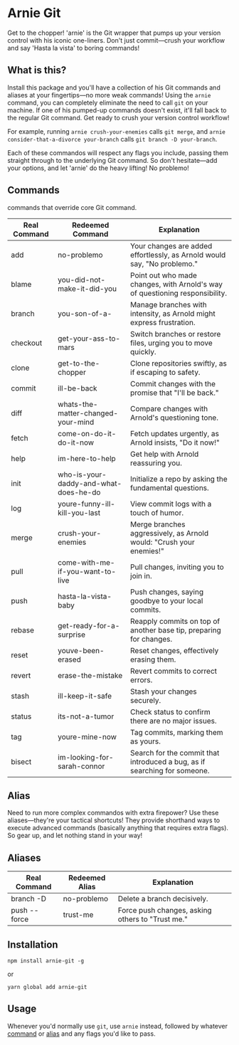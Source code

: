 # Arnie Git

Get to the chopper! 'arnie' is the Git wrapper that pumps up your version control with his iconic one-liners. Don't just commit—crush your workflow and say 'Hasta la vista' to boring commands!

## What is this?

Install this package and you'll have a collection of his Git commands and aliases at your fingertips—no more weak commands! Using the `arnie` command, you can completely eliminate the need to call `git` on your machine. If one of his pumped-up commands doesn't exist, it'll fall back to the regular Git command. Get ready to crush your version control workflow!

For example, running `arnie crush-your-enemies` calls `git merge`, and `arnie consider-that-a-divorce your-branch` calls `git branch -D your-branch`.

Each of these commandos will respect any flags you include, passing them straight through to the underlying Git command. So don't hesitate—add your options, and let 'arnie' do the heavy lifting! No problemo!

## Commands

commands that override core Git command.

| Real Command | Redeemed Command                      | Explanation                                                                  |
| ------------ | ------------------------------------- | ---------------------------------------------------------------------------- |
| add          | no-problemo                           | Your changes are added effortlessly, as Arnold would say, "No problemo."     |
| blame        | you-did-not-make-it-did-you           | Point out who made changes, with Arnold's way of questioning responsibility. |
| branch       | you-son-of-a-                         | Manage branches with intensity, as Arnold might express frustration.         |
| checkout     | get-your-ass-to-mars                  | Switch branches or restore files, urging you to move quickly.                |
| clone        | get-to-the-chopper                    | Clone repositories swiftly, as if escaping to safety.                        |
| commit       | ill-be-back                           | Commit changes with the promise that "I'll be back."                         |
| diff         | whats-the-matter-changed-your-mind    | Compare changes with Arnold's questioning tone.                              |
| fetch        | come-on-do-it-do-it-now               | Fetch updates urgently, as Arnold insists, "Do it now!"                      |
| help         | im-here-to-help                       | Get help with Arnold reassuring you.                                         |
| init         | who-is-your-daddy-and-what-does-he-do | Initialize a repo by asking the fundamental questions.                       |
| log          | youre-funny-ill-kill-you-last         | View commit logs with a touch of humor.                                      |
| merge        | crush-your-enemies                    | Merge branches aggressively, as Arnold would: "Crush your enemies!"          |
| pull         | come-with-me-if-you-want-to-live      | Pull changes, inviting you to join in.                                       |
| push         | hasta-la-vista-baby                   | Push changes, saying goodbye to your local commits.                          |
| rebase       | get-ready-for-a-surprise              | Reapply commits on top of another base tip, preparing for changes.           |
| reset        | youve-been-erased                     | Reset changes, effectively erasing them.                                     |
| revert       | erase-the-mistake                     | Revert commits to correct errors.                                            |
| stash        | ill-keep-it-safe                      | Stash your changes securely.                                                 |
| status       | its-not-a-tumor                       | Check status to confirm there are no major issues.                           |
| tag          | youre-mine-now                        | Tag commits, marking them as yours.                                          |
| bisect       | im-looking-for-sarah-connor           | Search for the commit that introduced a bug, as if searching for someone.    |

## Alias

Need to run more complex commandos with extra firepower? Use these aliases—they're your tactical shortcuts! They provide shorthand ways to execute advanced commands (basically anything that requires extra flags). So gear up, and let nothing stand in your way!

## Aliases

| Real Command | Redeemed Alias | Explanation                                      |
| ------------ | -------------- | ------------------------------------------------ |
| branch -D    | no-problemo    | Delete a branch decisively.                      |
| push --force | trust-me       | Force push changes, asking others to "Trust me." |

## Installation

`npm install arnie-git -g`

or

`yarn global add arnie-git`

## Usage

Whenever you'd normally use `git`, use `arnie` instead, followed by whatever [command](#commands) or [alias](#aliases) and any flags you'd like to pass.
